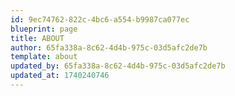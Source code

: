 ```yaml
---
id: 9ec74762-822c-4bc6-a554-b9987ca077ec
blueprint: page
title: ABOUT
author: 65fa338a-8c62-4d4b-975c-03d5afc2de7b
template: about
updated_by: 65fa338a-8c62-4d4b-975c-03d5afc2de7b
updated_at: 1740240746
---
```

